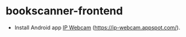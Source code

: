 bookscanner-frontend
====================

- Install Android app [IP Webcam](https://play.google.com/store/apps/details?id=com.pas.webcam) (<https://ip-webcam.appspot.com/>).
